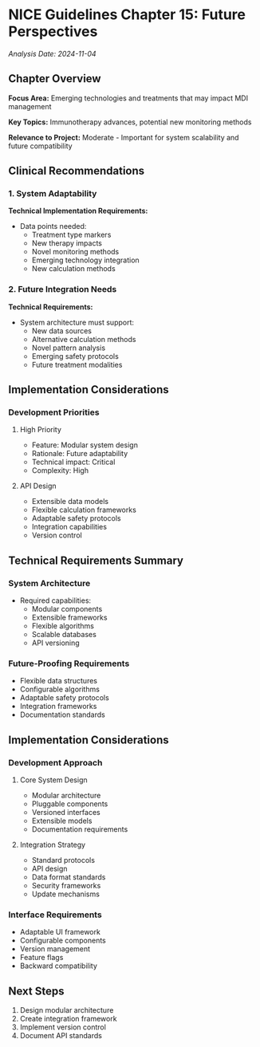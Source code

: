 # NICE Guidelines Chapter 15: Future Perspectives
*Analysis Date: 2024-11-04*

## Chapter Overview
**Focus Area:** Emerging technologies and treatments that may impact MDI management

**Key Topics:** Immunotherapy advances, potential new monitoring methods

**Relevance to Project:** Moderate - Important for system scalability and future compatibility

## Clinical Recommendations
### 1. System Adaptability
**Technical Implementation Requirements:**
- Data points needed:
  - Treatment type markers
  - New therapy impacts
  - Novel monitoring methods
  - Emerging technology integration
  - New calculation methods

### 2. Future Integration Needs
**Technical Requirements:**
- System architecture must support:
  - New data sources
  - Alternative calculation methods
  - Novel pattern analysis
  - Emerging safety protocols
  - Future treatment modalities

## Implementation Considerations
### Development Priorities
1. High Priority
   - Feature: Modular system design
   - Rationale: Future adaptability
   - Technical impact: Critical
   - Complexity: High
   
2. API Design
   - Extensible data models
   - Flexible calculation frameworks
   - Adaptable safety protocols
   - Integration capabilities
   - Version control

## Technical Requirements Summary
### System Architecture
- Required capabilities:
  - Modular components
  - Extensible frameworks
  - Flexible algorithms
  - Scalable databases
  - API versioning

### Future-Proofing Requirements
- Flexible data structures
- Configurable algorithms
- Adaptable safety protocols
- Integration frameworks
- Documentation standards

## Implementation Considerations
### Development Approach
1. Core System Design
   - Modular architecture
   - Pluggable components
   - Versioned interfaces
   - Extensible models
   - Documentation requirements

2. Integration Strategy
   - Standard protocols
   - API design
   - Data format standards
   - Security frameworks
   - Update mechanisms

### Interface Requirements
- Adaptable UI framework
- Configurable components
- Version management
- Feature flags
- Backward compatibility

## Next Steps
1. Design modular architecture
2. Create integration framework
3. Implement version control
4. Document API standards